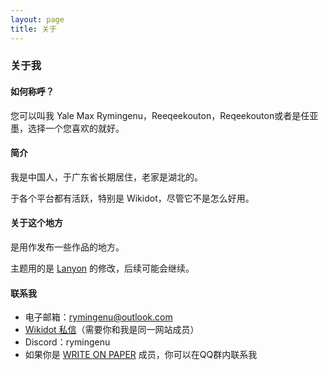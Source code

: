 ```yaml
---
layout: page
title: 关于
---
```


### 关于我

#### 如何称呼？

您可以叫我 Yale Max Rymingenu，Reeqeekouton，Reqeekouton或者是任亚墨，选择一个您喜欢的就好。

#### 简介

我是中国人，于广东省长期居住，老家是湖北的。

于各个平台都有活跃，特别是 Wikidot，尽管它不是怎么好用。

#### 关于这个地方

是用作发布一些作品的地方。

主题用的是 [Lanyon](https://github.com/poole/lanyon) 的修改，后续可能会继续。

#### 联系我
- 电子邮箱：rymingenu@outlook.com
- [Wikidot 私信](https://www.wikidot.com/account/messages#/new/8196010)（需要你和我是同一网站成员）
- Discord：rymingenu
- 如果你是 [WRITE ON PAPER](https://write-on-paper.wikidot.com) 成员，你可以在QQ群内联系我
